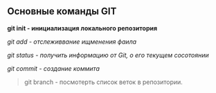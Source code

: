 ## Основные команды GIT 

**git init - инициализация локального репозитория**

*git add - отслеживвание ищменения фаила*

*git status - получить информацию от Git, о его текущем сосотоянии*

*git commit - создание коммита*
> git branch - посмотерть список веток в репозитории.